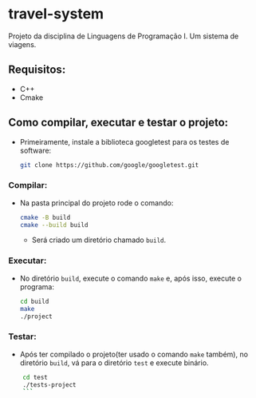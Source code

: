 # travel-system
Projeto da disciplina de Linguagens de Programação I. Um sistema de viagens.

## Requisitos:
- C++
- Cmake

## Como compilar, executar e testar o projeto:
- Primeiramente, instale a biblioteca googletest para os testes de software: 
    ```bash
    git clone https://github.com/google/googletest.git
    ```
### Compilar:
- Na pasta principal do projeto rode o comando:
    ```bash
    cmake -B build
    cmake --build build
    ```
  - Será criado um diretório chamado `build`.
### Executar:
- No diretório `build`, execute o comando `make` e, após isso, execute o programa:
    ```bash
    cd build
    make
    ./project
    ```

### Testar:
- Após ter compilado o projeto(ter usado o comando `make` também), no diretório `build`, vá para o diretório `test` e execute binário.
```bash
    cd test
    ./tests-project
    ```
